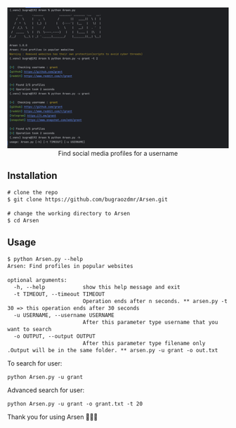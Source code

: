 <p align=center>
  <br>
  <a href="https://github.com/bugraozdmr/Arsen/blob/main/Arsen/images/sample-2.png" target="_blank"><img src="https://raw.githubusercontent.com/bugraozdmr/Arsen/main/Arsen/images/sample-2.png"/></a>
  <br>
  <span>Find social media profiles for a username</span>
  <br>
</p>




## Installation

```console
# clone the repo
$ git clone https://github.com/bugraozdmr/Arsen.git

# change the working directory to Arsen
$ cd Arsen

```

## Usage

```console
$ python Arsen.py --help
Arsen: Find profiles in popular websites

optional arguments:
  -h, --help            show this help message and exit
  -t TIMEOUT, --timeout TIMEOUT
                        Operation ends after n seconds. ** arsen.py -t 30 => this operation ends after 30 seconds
  -u USERNAME, --username USERNAME
                        After this parameter type username that you want to search
  -o OUTPUT, --output OUTPUT
                        After this parameter type filename only .Output will be in the same folder. ** arsen.py -u grant -o out.txt

```

To search for user:
```
python Arsen.py -u grant
```
Advanced search for user:
```
python Arsen.py -u grant -o grant.txt -t 20
```


Thank you for using Arsen 🎉🎉🎉
